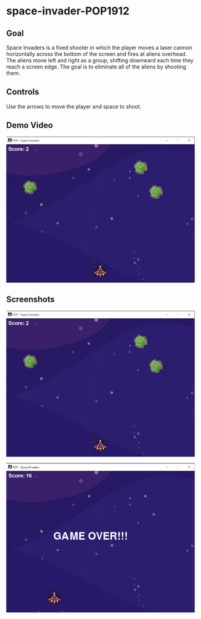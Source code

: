 # space-invader-POP1912

## Goal

Space Invaders is a fixed shooter in which the player moves a laser cannon horizontally across the bottom of the screen and fires at aliens overhead. The aliens move left and right as a group, shifting downward each time they reach a screen edge. The goal is to eliminate all of the aliens by shooting them.

## Controls

Use the arrows to move the player and space to shoot.

## Demo Video

[![Demo](https://raw.githubusercontent.com/POP1912/space-invader-POP1912/main/screenshots/main-screen.jpg)](https://youtu.be/3qPDoIwbd8I)

## Screenshots

![Play Screen](https://raw.githubusercontent.com/POP1912/space-invader-POP1912/main/screenshots/main-screen.jpg)

![End Screen](https://raw.githubusercontent.com/POP1912/space-invader-POP1912/main/screenshots/game_over.jpg)
